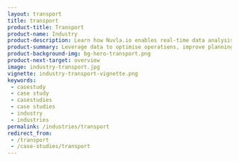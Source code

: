 ```yaml
---
layout: transport
title: transport
product-title: Transport
product-name: Industry
product-description: Learn how Nuvla.io enables real-time data analysis, predictive maintenance, payment systems and AI automation in the public transport sector.
product-summary: Leverage data to optimise operations, improve planning and tighten security. 
product-background-img: bg-hero-transport.png
product-next-target: overview
image: industry-transport.jpg
vignette: industry-transport-vignette.png
keywords:
 - casestudy
 - case study
 - casestudies
 - case studies
 - industry
 - industries
permalink: /industries/transport
redirect_from:
 - /transport
 - /case-studies/transport
---
```

